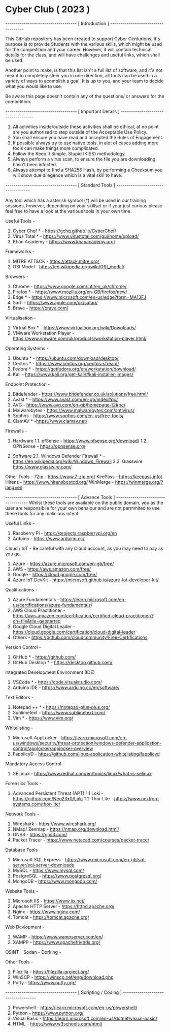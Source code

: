 # Cyber Club ( 2023 )

----------------------------------- [ Introduction ] -----------------------------------

This GitHub repository has been created to support Cyber Centurions, it's purpose is to provide Students with the various skills, which might be used for the compeitition and your career. However, it will contain  technical details for the class, and will have challenges and useful links, which shall be used.

Another point to make, is that this list isn't a full list of software, and it's not meant to completely steer you in one direction, all tools can be used in a variety of ways to acomplish a goal. It is up to you, and your team to decide what you would like to use.

Be aware this page doesn't contain any of the questions/ or answers for the competition.

----------------------------------- [ Important Details ] -----------------------------------

1. All activities inside/outside these activities shall be ethical, at no point are you authorised to step outside of the Acceptable Use Policy.
2. You shall ensure you have read and accepted the Rules of Engagement.
3. If possible always try to use native tools, in alot of cases adding more tools can make things more complicated. 
4. Follow the Keep It Simple, Stupid (KISS) methodology. 
5. Always perform a virus scan, to ensure the file you are downloading hasn't been infected.
6. Always attempt to find a SHA256 Hash, by performing a Checksum  you will show due dilegence which is a vital skill to have. 

----------------------------------- [ Standard Tools ] -----------------------------------

Any tool which has a asterisk symbol (*) will be used in our training sessions, however, depending on your skillset or if your just curious please feel free to have a look at the various tools in your own time.

Useful Tools - 
1. Cyber Chef * - https://gchq.github.io/CyberChef/
2. Virus Total * - https://www.virustotal.com/gui/home/upload/
3. Khan Academy  - https://www.khanacademy.org/

Frameworks - 
1. MITRE ATT&CK - https://attack.mitre.org/
2. OSI Model - https://en.wikipedia.org/wiki/OSI_model/

Browsers -
1. Chrome - https://www.google.com/intl/en_uk/chrome/
2. Firefox * - https://www.mozilla.org/en-GB/firefox/new/
3. Edge * - https://www.microsoft.com/en-us/edge?form=MA13FJ
4. Sarfi - https://www.apple.com/uk/safari/
5. Brave - https://brave.com/

Virtualisation - 
1. Virtual Box * - https://www.virtualbox.org/wiki/Downloads/
2. VMware Workstation Player - https://www.vmware.com/uk/products/workstation-player.html/

Operating Systems - 
1. Ubuntu * - https://ubuntu.com/download/desktop/
2. Centos * - https://www.centos.org/centos-stream/
3. Fedora * - https://getfedora.org/en/workstation/download/
4. Kali - https://www.kali.org/get-kali/#kali-installer-images/

Endpoint Protection - 
1. Bitdefender - https://www.bitdefender.co.uk/solutions/free.html/
2. Avast *  - https://www.avast.com/en-gb/index#pc/
3. AVG - https://www.avg.com/en-gb/homepage-t2#pc/
4. Malwarebytes - https://www.malwarebytes.com/antivirus/
5. Sophos - https://www.sophos.com/en-us/free-tools/
6. ClamAV * -https://www.clamav.net/

Firewalls - 

1. Hardware
1.1. pfSense - https://www.pfsense.org/download/ 
1.2. OPNSense - https://opnsense.org/

2. Software
2.1. Windows Defender Firewall * - https://en.wikipedia.org/wiki/Windows_Firewall
2.2. Glasswire https://www.glasswire.com/

Other Tools - 
7Zip - https://www.7-zip.org/
KeePass - https://keepass.info/
Hirens - https://www.hirensbootcd.org/
WinMerge - https://winmerge.org/?lang=en

----------------------------------- [ Advance Tools ] -----------------------------------
Whilst these tools are available on the public domain, you as the user are responsibile for your own behaiour and are not permmited to use these tools for any malicious intent.

Useful Links - 
1. Raspberry Pi - https://projects.raspberrypi.org/en
2. Arduino - https://www.arduino.cc/

Cloud / IoT -
Be careful with any Cloud account, as you may need to pay as you go.
1. Azure - https://azure.microsoft.com/en-gb/free/
2. AWS - https://aws.amazon.com/free/
3. Google - https://cloud.google.com/free/
4. Azure IoT DevKit - https://microsoft.github.io/azure-iot-developer-kit/

Qualifications - 
1. Azure Fundamentals - https://learn.microsoft.com/en-us/certifications/azure-fundamentals/
2. AWS Cloud Practitioner - https://aws.amazon.com/certification/certified-cloud-practitioner/?ch=tile&tile=getstarted
3. Google Cloud Digital Leader - https://cloud.google.com/certification/cloud-digital-leader
4. Others - https://github.com/cloudcommunity/Free-Certifications

Version Control -
1. GitHub * - https://github.com/
2. GitHub Desktop * - https://desktop.github.com/

Integrated Development Environment (IDE)
1. VSCode * - https://code.visualstudio.com/
2. Arduino IDE - https://www.arduino.cc/en/software/

Text Editors - 
1. Notepad ++ * - https://notepad-plus-plus.org/
2. Sublimetext - https://www.sublimetext.com/
3. Vim * - https://www.vim.org/

Whitelisting - 
1. Microsoft AppLocker - https://learn.microsoft.com/en-us/windows/security/threat-protection/windows-defender-application-control/applocker/applocker-overview
2. FapolicyD - https://github.com/linux-application-whitelisting/fapolicyd

Mandatory Access Control - 
1. SELinux - https://www.redhat.com/en/topics/linux/what-is-selinux

Forensics Tools - 
1. Advanced Persistent Threat (APT)
1.1 Loki - https://github.com/Neo23x0/Loki
1.2 Thor Lite - https://www.nextron-systems.com/thor-lite/

Network  Tools - 
1. Wireshark - https://www.wireshark.org/
2. NMap/ Zenmap - https://nmap.org/download.html/
3. GNS3 - https://gns3.com/
4. Packet Tracer - https://www.netacad.com/courses/packet-tracer

Database Tools
1. Microsoft SQL Express - https://www.microsoft.com/en-gb/sql-server/sql-server-downloads
2. MySQL - https://www.mysql.com/ 
3. PostgreSQL - https://www.postgresql.org/
4. MongoDB - https://www.mongodb.com/

Website Tools -
1. Microsoft IIS - https://www.iis.net/
2. Apache HTTP Server - https://httpd.apache.org/
3. Nginx - https://www.nginx.com/
4. Tomcat - https://tomcat.apache.org/

Web Devlopment - 
1. WAMP - https://www.wampserver.com/en/
2. XAMPP - https://www.apachefriends.org/

OSINT -
Sodan -
Dorking -

Other Tools -
1. Filezilla - https://filezilla-project.org/
2. WinSCP - https://winscp.net/eng/download.php
3. Putty - https://www.putty.org/


----------------------------------- [ Scripting / Coding ] -----------------------------------

1. Powershell - https://learn.microsoft.com/en-us/powershell/
2. Python - https://www.python.org/
3. Visual Basic - https://learn.microsoft.com/en-us/dotnet/visual-basic/
4. HTML - https://www.w3schools.com/html/
